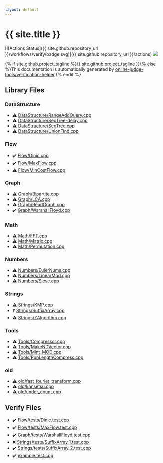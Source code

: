 ```yaml
---
layout: default
---
```


<!-- mathjax config similar to math.stackexchange -->
<script type="text/javascript" async
  src="https://cdnjs.cloudflare.com/ajax/libs/mathjax/2.7.5/MathJax.js?config=TeX-MML-AM_CHTML">
</script>
<script type="text/x-mathjax-config">
  MathJax.Hub.Config({
    TeX: { equationNumbers: { autoNumber: "AMS" }},
    tex2jax: {
      inlineMath: [ ['$','$'] ],
      processEscapes: true
    },
    "HTML-CSS": { matchFontHeight: false },
    displayAlign: "left",
    displayIndent: "2em"
  });
</script>

<script type="text/javascript" src="https://cdnjs.cloudflare.com/ajax/libs/jquery/3.4.1/jquery.min.js"></script>
<script src="https://cdn.jsdelivr.net/npm/jquery-balloon-js@1.1.2/jquery.balloon.min.js" integrity="sha256-ZEYs9VrgAeNuPvs15E39OsyOJaIkXEEt10fzxJ20+2I=" crossorigin="anonymous"></script>
<script type="text/javascript" src="assets/js/copy-button.js"></script>
<link rel="stylesheet" href="assets/css/copy-button.css" />


# {{ site.title }}

[![Actions Status]({{ site.github.repository_url }}/workflows/verify/badge.svg)]({{ site.github.repository_url }}/actions)
<a href="{{ site.github.repository_url }}"><img src="https://img.shields.io/github/last-commit/{{ site.github.owner_name }}/{{ site.github.repository_name }}" /></a>

{% if site.github.project_tagline %}{{ site.github.project_tagline }}{% else %}This documentation is automatically generated by <a href="https://github.com/online-judge-tools/verification-helper">online-judge-tools/verification-helper</a>.{% endif %}

## Library Files

<div id="5e248f107086635fddcead5bf28943fc"></div>

### DataStructure

* :warning: <a href="library/DataStructure/RangeAddQuery.cpp.html">DataStructure/RangeAddQuery.cpp</a>
* :warning: <a href="library/DataStructure/SegTree-delay.cpp.html">DataStructure/SegTree-delay.cpp</a>
* :warning: <a href="library/DataStructure/SegTree.cpp.html">DataStructure/SegTree.cpp</a>
* :warning: <a href="library/DataStructure/UnionFind.cpp.html">DataStructure/UnionFind.cpp</a>


<div id="f1a76f66cca677c6e628d9ca58a6c8fc"></div>

### Flow

* :heavy_check_mark: <a href="library/Flow/Dinic.cpp.html">Flow/Dinic.cpp</a>
* :heavy_check_mark: <a href="library/Flow/MaxFlow.cpp.html">Flow/MaxFlow.cpp</a>
* :warning: <a href="library/Flow/MinCostFlow.cpp.html">Flow/MinCostFlow.cpp</a>


<div id="4cdbd2bafa8193091ba09509cedf94fd"></div>

### Graph

* :warning: <a href="library/Graph/Bipartite.cpp.html">Graph/Bipartite.cpp</a>
* :warning: <a href="library/Graph/LCA.cpp.html">Graph/LCA.cpp</a>
* :warning: <a href="library/Graph/ReadGraph.cpp.html">Graph/ReadGraph.cpp</a>
* :heavy_check_mark: <a href="library/Graph/WarshallFloyd.cpp.html">Graph/WarshallFloyd.cpp</a>


<div id="a49950aa047c2292e989e368a97a3aae"></div>

### Math

* :warning: <a href="library/Math/FFT.cpp.html">Math/FFT.cpp</a>
* :warning: <a href="library/Math/Matrix.cpp.html">Math/Matrix.cpp</a>
* :warning: <a href="library/Math/Permutation.cpp.html">Math/Permutation.cpp</a>


<div id="cbebfa21dbe8e87e788d94a76f073807"></div>

### Numbers

* :warning: <a href="library/Numbers/EulerNums.cpp.html">Numbers/EulerNums.cpp</a>
* :warning: <a href="library/Numbers/LinearMod.cpp.html">Numbers/LinearMod.cpp</a>
* :warning: <a href="library/Numbers/Sieve.cpp.html">Numbers/Sieve.cpp</a>


<div id="89be9433646f5939040a78971a5d103a"></div>

### Strings

* :warning: <a href="library/Strings/KMP.cpp.html">Strings/KMP.cpp</a>
* :question: <a href="library/Strings/SuffixArray.cpp.html">Strings/SuffixArray.cpp</a>
* :warning: <a href="library/Strings/ZAlgorithm.cpp.html">Strings/ZAlgorithm.cpp</a>


<div id="8625e1de7be14c39b1d14dc03d822497"></div>

### Tools

* :warning: <a href="library/Tools/Compressor.cpp.html">Tools/Compressor.cpp</a>
* :warning: <a href="library/Tools/MakeNDVector.cpp.html">Tools/MakeNDVector.cpp</a>
* :warning: <a href="library/Tools/Mint_MOD.cpp.html">Tools/Mint_MOD.cpp</a>
* :warning: <a href="library/Tools/RunLengthCompress.cpp.html">Tools/RunLengthCompress.cpp</a>


<div id="149603e6c03516362a8da23f624db945"></div>

### old

* :warning: <a href="library/old/fast_fourier_transform.cpp.html">old/fast_fourier_transform.cpp</a>
* :warning: <a href="library/old/kansetsu.cpp.html">old/kansetsu.cpp</a>
* :warning: <a href="library/old/under_count.cpp.html">old/under_count.cpp</a>


## Verify Files

* :heavy_check_mark: <a href="verify/Flow/tests/Dinic.test.cpp.html">Flow/tests/Dinic.test.cpp</a>
* :heavy_check_mark: <a href="verify/Flow/tests/MaxFlow.test.cpp.html">Flow/tests/MaxFlow.test.cpp</a>
* :heavy_check_mark: <a href="verify/Graph/tests/WarshallFloyd.test.cpp.html">Graph/tests/WarshallFloyd.test.cpp</a>
* :x: <a href="verify/Strings/tests/SuffixArray_1.test.cpp.html">Strings/tests/SuffixArray_1.test.cpp</a>
* :heavy_check_mark: <a href="verify/Strings/tests/SuffixArray_2.test.cpp.html">Strings/tests/SuffixArray_2.test.cpp</a>
* :heavy_check_mark: <a href="verify/example.test.cpp.html">example.test.cpp</a>


